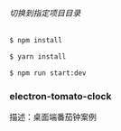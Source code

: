 ﻿

###### 切换到指定项目目录
```bash
$ npm install 
```

```bash
$ yarn install
```

```bash
$ npm run start:dev
```

### electron-tomato-clock

描述：桌面端番茄钟案例

